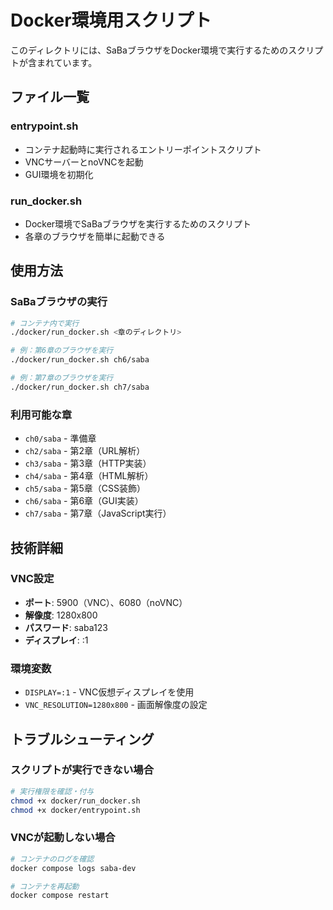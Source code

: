 # Docker環境用スクリプト

このディレクトリには、SaBaブラウザをDocker環境で実行するためのスクリプトが含まれています。

## ファイル一覧

### entrypoint.sh
- コンテナ起動時に実行されるエントリーポイントスクリプト
- VNCサーバーとnoVNCを起動
- GUI環境を初期化

### run_docker.sh
- Docker環境でSaBaブラウザを実行するためのスクリプト
- 各章のブラウザを簡単に起動できる


## 使用方法

### SaBaブラウザの実行

```bash
# コンテナ内で実行
./docker/run_docker.sh <章のディレクトリ>

# 例：第6章のブラウザを実行
./docker/run_docker.sh ch6/saba

# 例：第7章のブラウザを実行
./docker/run_docker.sh ch7/saba
```

### 利用可能な章

- `ch0/saba` - 準備章
- `ch2/saba` - 第2章（URL解析）
- `ch3/saba` - 第3章（HTTP実装）
- `ch4/saba` - 第4章（HTML解析）
- `ch5/saba` - 第5章（CSS装飾）
- `ch6/saba` - 第6章（GUI実装）
- `ch7/saba` - 第7章（JavaScript実行）

## 技術詳細

### VNC設定
- **ポート**: 5900（VNC）、6080（noVNC）
- **解像度**: 1280x800
- **パスワード**: saba123
- **ディスプレイ**: :1

### 環境変数
- `DISPLAY=:1` - VNC仮想ディスプレイを使用
- `VNC_RESOLUTION=1280x800` - 画面解像度の設定

## トラブルシューティング

### スクリプトが実行できない場合

```bash
# 実行権限を確認・付与
chmod +x docker/run_docker.sh
chmod +x docker/entrypoint.sh
```

### VNCが起動しない場合

```bash
# コンテナのログを確認
docker compose logs saba-dev

# コンテナを再起動
docker compose restart
```

